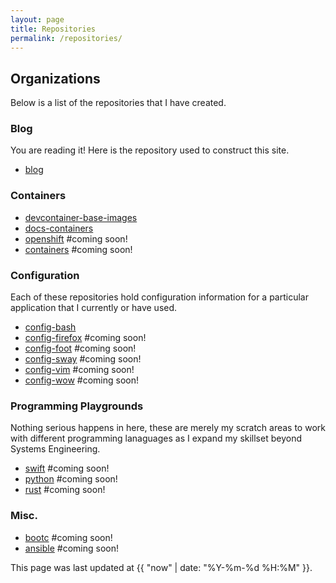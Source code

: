 ```yaml
---
layout: page
title: Repositories
permalink: /repositories/
---
```

## Organizations

Below is a list of the repositories that I have created.

### Blog

You are reading it! Here is the repository used to construct this site.

* [blog](https://github.com/t-c-l-o-u-d/blog)

### Containers

* [devcontainer-base-images](https://github.com/t-c-l-o-u-d/config-devcontainer)
* [docs-containers](https://github.com/t-c-l-o-u-d/docs-containers)
* [openshift](https://gitlab.com/tcloud-private/openshift)  #coming soon!
* [containers](https://gitlab.com/tcloud-private/containers)  #coming soon!

### Configuration

Each of these repositories hold configuration information for a particular application that I currently or have used. 
* [config-bash](https://github.com/t-c-l-o-u-d/config-bash)
* [config-firefox](https://github.com/t-c-l-o-u-d/config-firefox) #coming soon!
* [config-foot](https://github.com/t-c-l-o-u-d/config-foot) #coming soon!
* [config-sway](https://github.com/t-c-l-o-u-d/config-sway) #coming soon!
* [config-vim](https://github.com/t-c-l-o-u-d/config-vim) #coming soon!
* [config-wow](https://github.com/t-c-l-o-u-d/wow) #coming soon!


### Programming Playgrounds

Nothing serious happens in here, these are merely my scratch areas to work with different programming lanaguages as I expand my skillset beyond Systems Engineering.

* [swift](https://gitlab.com/tcloud-private/swift) #coming soon!
* [python](https://gitlab.com/tcloud-private/python) #coming soon!
* [rust](https://github.com/t-c-l-o-u-d/rust) #coming soon!



### Misc.
* [bootc](https://gitlab.com/tcloud-private/bootc) #coming soon!
* [ansible](https://gitlab.com/tcloud-private/ansible) #coming soon!

This page was last updated at {{ "now" | date: "%Y-%m-%d %H:%M" }}.
